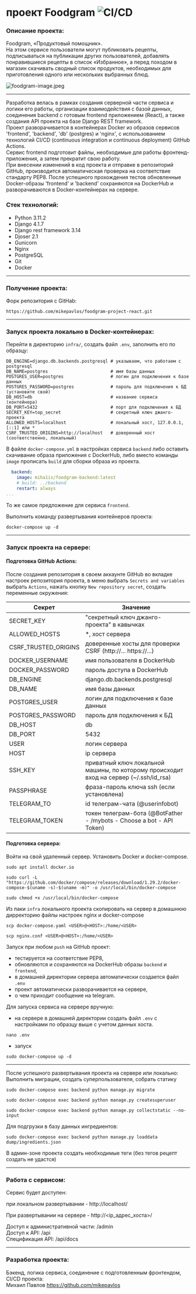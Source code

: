 # проект Foodgram ![CI/CD](https://github.com/mikepavlos/foodgram-project-react/actions/workflows/foodgram_workflow.yml/badge.svg)

### Описание проекта:

Foodgram, «Продуктовый помощник».  
На этом сервисе пользователи могут публиковать рецепты, 
подписываться на публикации других пользователей, 
добавлять понравившиеся рецепты в список «Избранное», 
а перед походом в магазин скачивать сводный список продуктов, 
необходимых для приготовления одного или нескольких выбранных блюд.

![foodgram-image.jpeg](foodgram-image.jpeg)

---

Разработка велась в рамках создания серверной части сервиса и логики его работы, 
организации взаимодействия с базой данных, соединения backend с готовым 
frontend приложением (React), а также создания API проекта на базе 
Django REST framework.  
Проект разворачивается в контейнерах Docker из образов сервисов 'frontend', 
'backend', 'db' (postgres) и 'nginx', с использованием технологий CI/CD 
(continuous integration и continuous deployment) GitHub Actions.  
Сервис frontend подготовит файлы, необходимые для работы фронтенд-приложения, 
а затем прекратит свою работу.  
При внесении изменений в код проекта и отправке в репозиторий GitHub, 
производится автоматическая проверка на соответствие стандарту PEP8. 
После успешного прохождения тестов обновленные Docker-образы 'frontend' и 'backend' 
сохраняются на DockerHub и разворачиваются в Docker-контейнерах на сервере.

### Стек технологий:

- Python 3.11.2
- Django 4.1.7
- Django rest framework 3.14
- Djoser 2.1
- Gunicorn 
- Nginx
- PostgreSQL
- Git
- Docker

---

### Получение проекта:

Форк репозитория с GitHab:

```commandline
https://github.com/mikepavlos/foodgram-project-react.git
```

---

### Запуск проекта локально в Docker-контейнерах:

Перейти в директорию `infra/`, создать файл `.env`, заполнить его по образцу:

```text
DB_ENGINE=django.db.backends.postgresql # указываем, что работаем с postgresql
DB_NAME=postgres                        # имя базы данных
POSTGRES_USER=postgres                  # логин для подключения к базе данных
POSTGRES_PASSWORD=postgres              # пароль для подключения к БД (установите свой)
DB_HOST=db                              # название сервиса (контейнера)
DB_PORT=5432                            # порт для подключения к БД
SECRET_KEY=top_secret                   # секретный ключ джанго-проекта
ALLOWED_HOSTS=localhost                 # локальный хост, 127.0.0.1, [::1] или *
CSRF_TRUSTED_ORIGINS=http://localhost   # доверенный хост (соответственно, локальный)
```

В файле `docker-compose.yml` в настройках сервиса `backend` либо оставить 
скачивание образа приложения с DockerHub, либо вместо команды `image` 
прописать `build` для сборки образа из проекта.

```yaml
  backend:
    image: miha1is/foodgram-backend:latest
    # build: ../backend
    restart: always
...
```

То же самое предложение для сервиса `frontend`.  

Выполнить команду развертывания контейнеров проекта:

```commandline
docker-compose up -d
```

---

### Запуск проекта на сервере:

#### Подготовка GitHub Actions:

После создания репозитория в своем аккаунте GitHub во вкладке настроек 
репозитория проекта, в меню выбрать `Secrets and variables` выбрать `Actions`, 
нажать кнопку `New repository secret`, создать переменные окружения:

| Секрет               | Значение                                                                               |
|----------------------|----------------------------------------------------------------------------------------|
| SECRET_KEY           | "секретный ключ джанго-проекта" в кавычках                                             |
| ALLOWED_HOSTS        | *, хост сервера                                                                        |
| CSRF_TRUSTED_ORIGINS | доверенные хосты для проверки CSRF (http://... https://...)                            |
| DOCKER_USERNAME      | имя пользователя в DockerHub                                                           |
| DOCKER_PASSWORD      | пароль доступа в DockerHub                                                             |
| DB_ENGINE            | django.db.backends.postgresql                                                          |
| DB_NAME              | имя базы данных                                                                        |
| POSTGRES_USER        | логин для подключения к базе данных                                                    |
| POSTGRES_PASSWORD    | пароль для подключения к БД                                                            |
| DB_HOST              | db                                                                                     |
| DB_PORT              | 5432                                                                                   |
| USER                 | логин сервера                                                                          |
| HOST                 | ip сервера                                                                             |
| SSH_KEY              | приватный ключ локальной машины, по которому происходит вход на сервер (~/.ssh/id_rsa) |
| PASSPHRASE           | фраза-пароль ключа ssh (если установлена)                                              |
| TELEGRAM_TO          | id телеграм-чата (@userinfobot)                                                        |
| TELEGRAM_TOKEN       | токен телеграм-бота (@BotFather - /mybots - Choose a bot - API Token)                  |


#### Подготовка сервера:

Войти на свой удаленный сервер.
Установить Docker и docker-compose.

```commandline
sudo apt install docker.io
```

```commandline
sudo curl -L "https://github.com/docker/compose/releases/download/1.29.2/docker-compose-$(uname -s)-$(uname -m)" -o /usr/local/bin/docker-compose
```

```commandline
sudo chmod +x /usr/local/bin/docker-compose
```

Из паки `infra` локального проекта cкопировать на сервер в домашнюю дирректорию 
файлы настроек nginx и docker-compose

```commandline
scp docker-compose.yaml <USER>@<HOST>:/home/<USER>
```

```commandline
scp nginx.conf <USER>@<HOST>:/home/<USER>
```

Запуск при любом `push` на GitHub проект:
- тестируется на соответствие PEP8, 
- обновляются и сохраняются на DockerHub образы `backend` и `frontend`, 
- в домашней директории сервера автоматически создается файл `.env`
- проект автоматически разворачивается на сервере, 
- о чем приходит сообщение на telegram.

Для запуска сервиса на сервере вручную:  
- на сервере в домашней директории создать файл `.env` с настройками 
по образцу выше с учетом данных хоста.

```commandline
nano .env
```

- запуск

```commandline
sudo docker-compose up -d
```

--- 
После успешного развертывания проекта на сервере или локально:  
Выполнить миграции, создать суперпользователя, собрать статику

```commandline
sudo docker-compose exec backend python manage.py migrate
```

```commandline
sudo docker-compose exec backend python manage.py createsuperuser
```

```commandline
sudo docker-compose exec backend python manage.py collectstatic --no-input 
```

Для подгрузки в базу данных ингредиентов:

```commandline
sudo docker-compose exec backend python manage.py loaddata dump/ingredients.json
```

В админ-зоне проекта создать необходимые теги (без тегов рецепт создать не удастся)

---

### Работа с сервисом:

Сервис будет доступен:  

при локальном развертывании - http://localhost/  

При развертывании на сервере - http://<ip_адрес_хоста>/  

Доступ к административной части: <host>/admin  
Доступ к API: <host>/api  
Спецификация API: <host>/api/docs

---

### Разработка проекта:

Бэкенд, логика сервиса, соединение с подготовленным фронтендом, CI/CD проекта:  
Михаил Павлов https://github.com/mikepavlos
